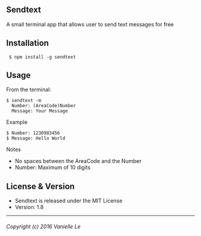 Sendtext
--------------------

A small terminal app that allows user to send text messages for free

## Installation
```
 $ npm install -g sendtext
```

## Usage
From the terminal:
```
$ sendtext -m
  Number: (AreaCode)Number
  Message: Your Message
```

Example
```
$ Number: 1230983456
$ Message: Hello World
```

Notes
 + No spaces between the AreaCode and the Number
 + Number: Maximum of 10 digits

## License & Version
 * Sendtext is released under the MIT License
 * Version: 1.8

-------------------
###### Copyright (c) 2016 Vanielle Le
